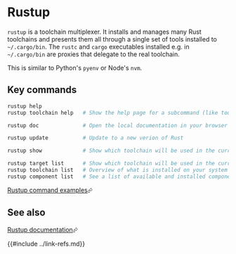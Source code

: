 # Rustup

`rustup` is a toolchain multiplexer. It installs and manages many Rust toolchains and presents them all through a single set of tools installed to `~/.cargo/bin`. The `rustc` and `cargo` executables installed e.g. in `~/.cargo/bin` are proxies that delegate to the real toolchain.

This is similar to Python's `pyenv` or Node's `nvm`.

## Key commands

```sh
rustup help
rustup toolchain help   # Show the help page for a subcommand (like toolchain)

rustup doc              # Open the local documentation in your browser

rustup update           # Update to a new verion of Rust

rustup show             # Show which toolchain will be used in the current directory

rustup target list      # Show which toolchain will be used in the current directory
rustup toolchain list   # Overview of what is installed on your system
rustup component list   # See a list of available and installed components.
```

[Rustup command examples][rustup-command-examples]⮳

## See also

[Rustup documentation][rustup-documentation]⮳

[rustup-command-examples]: https://rust-lang.github.io/rustup/examples.html
[rustup-documentation]: https://rust-lang.github.io/rustup/
{{#include ../link-refs.md}}
